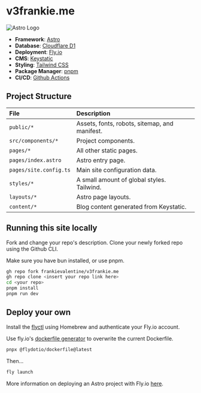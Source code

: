 # v3frankie.me

<img src="https://img.shields.io/badge/Astro-0C1222?style=for-the-badge&logo=astro&logoColor=FDFDFE" alt="Astro Logo" />

- **Framework**: [Astro](https://astro.build/)
- **Database**: [Cloudflare D1](https://developers.cloudflare.com/d1/)
- **Deployment**: [Fly.io](https://fly.io/)
- **CMS**: [Keystatic](https://keystatic.com/)
- **Styling**: [Tailwind CSS](https://tailwindcss.com/)
- **Package Manager**: [pnpm](https://pnpm.io/)
- **CI/CD**: [Github Actions ](https://fly.io/docs/app-guides/continuous-deployment-with-github-actions/)

## Project Structure

| File                   | Description                                   |
| :--------------------- | :-------------------------------------------- |
| `public/*`             | Assets, fonts, robots, sitemap, and manifest. |
| `src/components/*`     | Project components.                           |
| `pages/*`              | All other static pages.                       |
| `pages/index.astro`    | Astro entry page.                             |
| `pages/site.config.ts` | Main site configuration data.                 |
| `styles/*`             | A small amount of global styles. Tailwind.    |
| `layouts/*`            | Astro page layouts.                           |
| `content/*`            | Blog content generated from Keystatic.        |

## Running this site locally

Fork and change your repo's description.
Clone your newly forked repo using the Github CLI.

Make sure you have bun installed, or use pnpm.

```bash
gh repo fork frankievalentine/v3frankie.me
gh repo clone <insert your repo link here>
cd <your repo>
pnpm install
pnpm run dev
```

## Deploy your own

Install the [flyctl](https://formulae.brew.sh/formula/flyctl) using Homebrew and authenticate your Fly.io account.

Use fly.io's [dockerfile generator](https://github.com/fly-apps/dockerfile-node) to overwrite the current Dockerfile.

```bash
pnpx @flydotio/dockerfile@latest
```

Then...

```bash
fly launch
```

More information on deploying an Astro project with Fly.io [here](https://fly.io/docs/js/frameworks/astro/).
